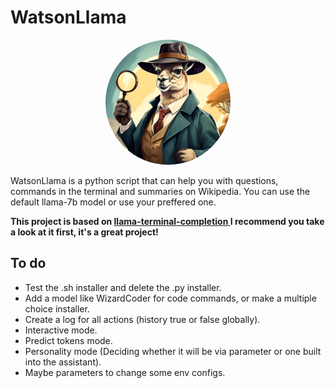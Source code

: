 # WatsonLlama

<p align="center">
  <a href="https://gabrieltsants.github.io/watsonllama">
    <img src="./gitResources/img/large_icon.png" width="200" style="border-radius: 100px;"/>
  </a>
</p>
<p >WatsonLlama is a python script that can help you with questions, commands in the terminal and summaries on Wikipedia. You can use the default llama-7b model or use your preffered one.</p>
<p><strong>This project is based on <a href="https://github.com/adammpkins/llama-terminal-completion">llama-terminal-completion
</a> I recommend you take a look at it first, it's a great project!</strong></p>

## To do
* Test the .sh installer and delete the .py installer.
* Add a model like WizardCoder for code commands, or make a multiple choice installer.
* Create a log for all actions (history true or false globally).
* Interactive mode.
* Predict tokens mode.
* Personality mode (Deciding whether it will be via parameter or one built into the assistant).
* Maybe parameters to change some env configs.


